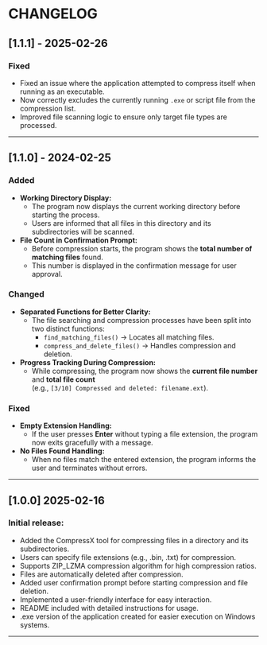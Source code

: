 # CHANGELOG

## [1.1.1] - 2025-02-26
### Fixed
- Fixed an issue where the application attempted to compress itself when running as an executable.
- Now correctly excludes the currently running `.exe` or script file from the compression list.
- Improved file scanning logic to ensure only target file types are processed.
---

## [1.1.0] - 2024-02-25
### Added
- **Working Directory Display:**  
  - The program now displays the current working directory before starting the process.  
  - Users are informed that all files in this directory and its subdirectories will be scanned. 
- **File Count in Confirmation Prompt:**  
  - Before compression starts, the program shows the **total number of matching files** found.  
  - This number is displayed in the confirmation message for user approval.
### Changed
- **Separated Functions for Better Clarity:**  
  - The file searching and compression processes have been split into two distinct functions:
    - `find_matching_files()` → Locates all matching files.  
    - `compress_and_delete_files()` → Handles compression and deletion.
- **Progress Tracking During Compression:**  
  - While compressing, the program now shows the **current file number** and **total file count**  
    (e.g., `[3/10] Compressed and deleted: filename.ext`).
### Fixed
- **Empty Extension Handling:**  
  - If the user presses **Enter** without typing a file extension, the program now exits gracefully with a message.
- **No Files Found Handling:**  
  - When no files match the entered extension, the program informs the user and terminates without errors.
---

## [1.0.0] 2025-02-16
### Initial release:
- Added the CompressX tool for compressing files in a directory and its subdirectories.
- Users can specify file extensions (e.g., .bin, .txt) for compression.
- Supports ZIP_LZMA compression algorithm for high compression ratios.
- Files are automatically deleted after compression.
- Added user confirmation prompt before starting compression and file deletion.
- Implemented a user-friendly interface for easy interaction.
- README included with detailed instructions for usage.
- .exe version of the application created for easier execution on Windows systems.
---